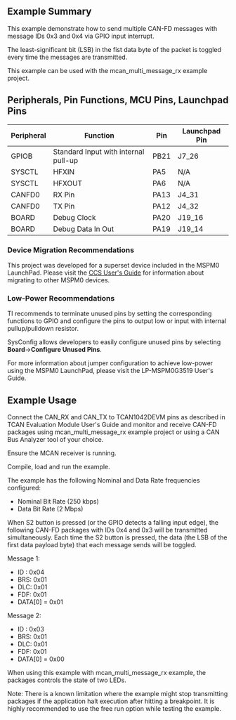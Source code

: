 ## Example Summary
This example demonstrate how to send multiple CAN-FD messages with message IDs
0x3 and 0x4 via GPIO input interrupt.

The least-significant bit (LSB) in the fist data byte of the packet is toggled
every time the messages are transmitted.

This example can be used with the mcan_multi_message_rx example project.

## Peripherals, Pin Functions, MCU Pins, Launchpad Pins
| Peripheral | Function | Pin | Launchpad Pin |
| --- | --- | --- | --- |
| GPIOB | Standard Input with internal pull-up | PB21 | J7_26 |
| SYSCTL | HFXIN | PA5 | N/A |
| SYSCTL | HFXOUT | PA6 | N/A |
| CANFD0 | RX Pin | PA13 | J4_31 |
| CANFD0 | TX Pin | PA12 | J4_32 |
| BOARD | Debug Clock | PA20 | J19_16 |
| BOARD | Debug Data In Out | PA19 | J19_14 |

### Device Migration Recommendations
This project was developed for a superset device included in the MSPM0 LaunchPad. Please
visit the [CCS User's Guide](https://software-dl.ti.com/msp430/esd/MSPM0-SDK/latest/docs/english/tools/ccs_ide_guide/doc_guide/doc_guide-srcs/ccs_ide_guide.html#sysconfig-project-migration)
for information about migrating to other MSPM0 devices.

### Low-Power Recommendations
TI recommends to terminate unused pins by setting the corresponding functions to
GPIO and configure the pins to output low or input with internal
pullup/pulldown resistor.

SysConfig allows developers to easily configure unused pins by selecting **Board**→**Configure Unused Pins**.

For more information about jumper configuration to achieve low-power using the
MSPM0 LaunchPad, please visit the LP-MSPM0G3519 User's Guide.

## Example Usage
Connect the CAN_RX and CAN_TX to TCAN1042DEVM pins as described in TCAN
Evaluation Module User's Guide and monitor and receive CAN-FD packages using
mcan_multi_message_rx example project or using a CAN Bus Analyzer tool of your
choice.

Ensure the MCAN receiver is running.

Compile, load and run the example.

The example has the following Nominal and Data Rate frequencies configured:
- Nominal Bit Rate (250 kbps)
- Data Bit Rate    (2 Mbps)

When S2 button is pressed (or the GPIO detects a falling input edge), the
following CAN-FD packages with IDs 0x4 and 0x3 will be transmitted simultaneously.
Each time the S2 button is pressed, the data (the LSB of the first data payload byte) that each message sends will be toggled.

Message 1:
- ID : 0x04
- BRS: 0x01
- DLC: 0x01
- FDF: 0x01
- DATA[0] = 0x01

Message 2:
- ID : 0x03
- BRS: 0x01
- DLC: 0x01
- FDF: 0x01
- DATA[0] = 0x00

When using this example with mcan_multi_message_rx example, the packages
controls the state of two LEDs.

Note: There is a known limitation where the example might stop transmitting
packages if the application halt execution after hitting a breakpoint. It is
highly recommended to use the free run option while testing the example.
